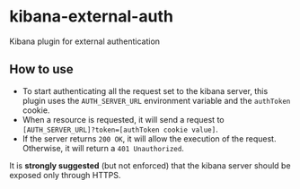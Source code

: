 # kibana-external-auth
Kibana plugin for external authentication

## How to use
- To start authenticating all the request set to the kibana server, this plugin uses the `AUTH_SERVER_URL` environment variable and the `authToken` cookie. 
- When a resource is requested, it will send a request to `[AUTH_SERVER_URL]?token=[authToken cookie value]`.
- If the server returns `200 OK`, it will allow the execution of the request. Otherwise, it will return a `401 Unauthorized`.

It is **strongly suggested** (but not enforced) that the kibana server should be exposed only through HTTPS. 
